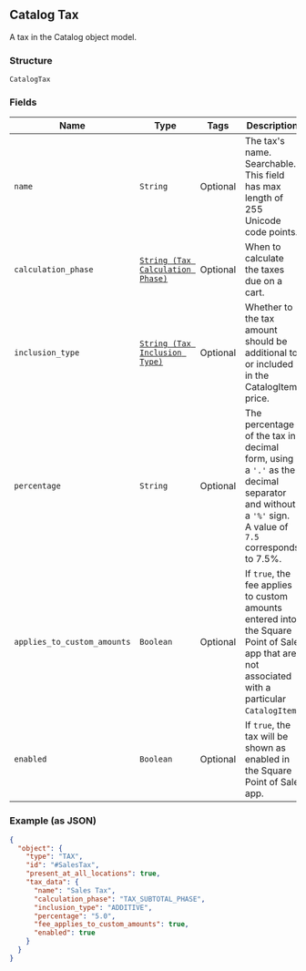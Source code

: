 ## Catalog Tax

A tax in the Catalog object model.

### Structure

`CatalogTax`

### Fields

| Name | Type | Tags | Description |
|  --- | --- | --- | --- |
| `name` | `String` | Optional | The tax's name. Searchable. This field has max length of 255 Unicode code points. |
| `calculation_phase` | [`String (Tax Calculation Phase)`]($m/TaxCalculationPhase) | Optional | When to calculate the taxes due on a cart. |
| `inclusion_type` | [`String (Tax Inclusion Type)`]($m/TaxInclusionType) | Optional | Whether to the tax amount should be additional to or included in the CatalogItem price. |
| `percentage` | `String` | Optional | The percentage of the tax in decimal form, using a `'.'` as the decimal separator and without a `'%'` sign.<br>A value of `7.5` corresponds to 7.5%. |
| `applies_to_custom_amounts` | `Boolean` | Optional | If `true`, the fee applies to custom amounts entered into the Square Point of Sale<br>app that are not associated with a particular `CatalogItem`. |
| `enabled` | `Boolean` | Optional | If `true`, the tax will be shown as enabled in the Square Point of Sale app. |

### Example (as JSON)

```json
{
  "object": {
    "type": "TAX",
    "id": "#SalesTax",
    "present_at_all_locations": true,
    "tax_data": {
      "name": "Sales Tax",
      "calculation_phase": "TAX_SUBTOTAL_PHASE",
      "inclusion_type": "ADDITIVE",
      "percentage": "5.0",
      "fee_applies_to_custom_amounts": true,
      "enabled": true
    }
  }
}
```


